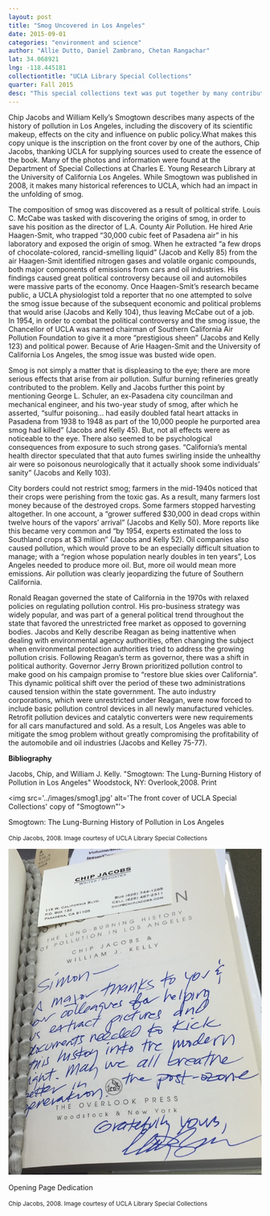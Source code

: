 ```yaml
---
layout: post
title: "Smog Uncovered in Los Angeles"
date: 2015-09-01
categories: "environment and science"
author: "Allie Dutto, Daniel Zambrano, Chetan Rangachar"
lat: 34.068921
lng: -118.445181
collectiontitle: "UCLA Library Special Collections"
quarter: Fall 2015
desc: "This special collections text was put together by many contributers, many of whom researched at UCLA. The book discusses the long history of growing air pollution in the City of Los Angeles, and examines the environmental, political and health implications of the issue."
---
```

Chip Jacobs and William Kelly’s Smogtown describes many aspects of the history of pollution in Los Angeles, including the discovery of its scientific makeup, effects on the city and influence on public policy.What makes this copy unique is the inscription on the front cover by one of the authors, Chip Jacobs, thanking UCLA for supplying sources used to create the essence of the book. Many of the photos and information were found at the Department of Special Collections at Charles E. Young Research Library at the University of California Los Angeles. While Smogtown was published in 2008, it makes many historical references to UCLA, which had an impact in the unfolding of smog.

The composition of smog was discovered as a result of political strife. Louis C. McCabe was tasked with discovering the origins of smog, in order to save his position as the director of L.A. County Air Pollution. He hired Arie Haagen-Smit, who trapped “30,000 cubic feet of Pasadena air” in his laboratory and exposed the origin of smog. When he extracted “a few drops of chocolate-colored, rancid-smelling liquid” (Jacob and Kelly 85) from the air Haagen-Smit identified nitrogen gases and volatile organic compounds, both major components of emissions from cars and oil industries. His findings caused great political controversy because oil and automobiles were massive parts of the economy. Once Haagen-Smit’s research became public, a UCLA physiologist told a reporter that no one attempted to solve the smog issue because of the subsequent economic and political problems that would arise (Jacobs and Kelly 104), thus leaving McCabe out of a job. In 1954, in order to combat the political controversy and the smog issue, the Chancellor of UCLA was named chairman of  Southern California Air Pollution Foundation to give it a more “prestigious sheen” (Jacobs and Kelly 123) and political power. Because of Arie Haagen-Smit and the University of California Los Angeles, the smog issue was busted wide open.

Smog is not simply a matter that is displeasing to the eye; there are more serious effects that arise from air pollution. Sulfur burning refineries greatly contributed to the problem. Kelly and Jacobs further this point by mentioning George L. Schuler, an ex-Pasadena city councilman and mechanical engineer, and his two-year study of smog, after which he asserted, “sulfur poisoning… had easily doubled fatal heart attacks in Pasadena from 1938 to 1948 as part of the 10,000 people he purported area smog had killed” (Jacobs and Kelly 45). But, not all effects were as noticeable to the eye. There also seemed to be psychological consequences from exposure to such strong gases. “California’s mental health director speculated that that auto fumes swirling inside the unhealthy air were so poisonous neurologically that it actually shook some individuals’ sanity” (Jacobs and Kelly 103).

City borders could not restrict smog; farmers in the mid-1940s noticed that their crops were perishing from the toxic gas. As a result, many farmers lost money because of the destroyed crops. Some farmers stopped harvesting altogether. In one account, a “grower suffered $30,000 in dead crops within twelve hours of the vapors’ arrival” (Jacobs and Kelly 50). More reports like this became very common and “by 1954, experts estimated the loss to Southland crops at $3 million” (Jacobs and Kelly 52). Oil companies also caused pollution, which would prove to be an especially difficult situation to manage; with a “region whose population nearly doubles in ten years”, Los Angeles needed to produce more oil. But, more oil would mean more emissions. Air pollution was clearly jeopardizing the future of Southern California.

Ronald Reagan governed the state of California in the 1970s with relaxed policies on regulating pollution control. His pro-business strategy was widely popular, and was part of a general political trend throughout the state that favored the unrestricted free market as opposed to governing bodies. Jacobs and Kelly describe Reagan as being inattentive when dealing with environmental agency authorities, often changing the subject when environmental protection authorities tried to address the growing pollution crisis. Following Reagan’s term as governor, there was a shift in political authority. Governor Jerry Brown prioritized pollution control to make good on his campaign promise to “restore blue skies over California”. This dynamic political shift over the period of these two administrations caused tension within the state government. The auto industry corporations, which were unrestricted under Reagan, were now forced to include basic pollution control devices in all newly manufactured vehicles. Retrofit pollution devices and catalytic converters were new requirements for all cars manufactured and sold. As a result, Los Angeles was able to mitigate the smog problem without greatly compromising the profitability of the automobile and oil industries (Jacobs and Kelley 75-77).


**Bibliography**

Jacobs, Chip, and William J. Kelly. &quot;Smogtown: The Lung-Burning History of Pollution in Los Angeles&quot;
               Woodstock, NY: Overlook,2008. Print

<bibl/>

<img src='../images/smog1.jpg' alt='The front cover of UCLA Special Collections' copy of "Smogtown"'>
<figcaption><p>Smogtown: The Lung-Burning History of Pollution in Los Angeles</p><p><small>Chip Jacobs, 2008. Image courtesy of UCLA Library Special Collections</small></p>
<img src='../images/smog2.jpg' alt='A business card of one of the authors, Chip Jacobs, and his personal inscription on the inside cover of "Smogtown", where he thanks the UCLA librarians for all their help'>
<figcaption><p>Opening Page Dedication</p><p><small>Chip Jacobs, 2008. Image courtesy of UCLA Library Special Collections</small></p>
